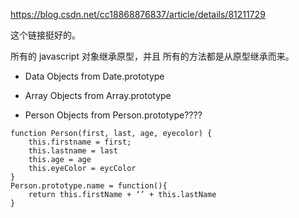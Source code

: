 

https://blog.csdn.net/cc18868876837/article/details/81211729

这个链接挺好的。



所有的 javascript 对象继承原型，并且 所有的方法都是从原型继承而来。

- Data Objects from Date.prototype

- Array Objects from Array.prototype
- Person Objects from Person.prototype????

```
function Person(first, last, age, eyecolor) {
	this.firstname = first;
	this.lastname = last
	this.age = age
	this.eyeColor = eycColor
}
Person.prototype.name = function(){
	return this.firstName + ‘’ + this.lastName
}
```



